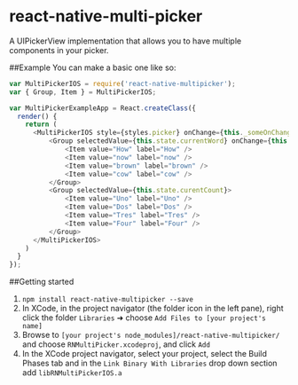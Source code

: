 # react-native-multi-picker

A UIPickerView implementation that allows you to have multiple
components in your picker.

##Example
You can make a basic one like so:

```javascript
var MultiPickerIOS = require('react-native-multipicker');
var { Group, Item } = MultiPickerIOS;

var MultiPickerExampleApp = React.createClass({
  render() {
    return (
      <MultiPickerIOS style={styles.picker} onChange={this._someOnChange}>
          <Group selectedValue={this.state.currentWord} onChange={this._someOtherOnChange}>
              <Item value="How" label="How" />
              <Item value="now" label="now" />
              <Item value="brown" label="brown" />
              <Item value="cow" label="cow" />
          </Group>
          <Group selectedValue={this.state.curentCount}>
              <Item value="Uno" label="Uno" />
              <Item value="Dos" label="Dos" />
              <Item value="Tres" label="Tres" />
              <Item value="Four" label="Four" />
          </Group>
      </MultiPickerIOS>
    )
  }
});
```

##Getting started
1. `npm install react-native-multipicker --save`
2. In XCode, in the project navigator (the folder icon in the left pane), right click the folder `Libraries` ➜ choose `Add Files to [your project's name]`
3. Browse to `[your project's node_modules]/react-native-multipicker/` and choose `RNMultiPicker.xcodeproj`, and click `Add`
4. In the XCode project navigator, select your project, select the Build Phases tab and in the `Link Binary With Libraries` drop down section add `libRNMultiPickerIOS.a`